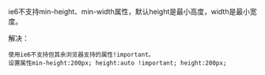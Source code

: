 ie6不支持min-height、min-width属性，默认height是最小高度，width是最小宽度。

解决：

    使用ie6不支持但其余浏览器支持的属性!important。
	设置属性min-height:200px; height:auto !important; height:200px;
